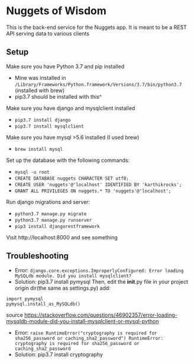 # Nuggets of Wisdom

This is the back-end service for the Nuggets app. It is meant to be a REST API serving data to various clients

## Setup

Make sure you have Python 3.7 and pip installed
* Mine was installed in `/Library/Frameworks/Python.framework/Versions/3.7/bin/python3.7` (installed with brew)
* pip3.7 should be installed with this^ 

Make sure you have django and mysqlclient installed 
* `pip3.7 install django`
* `pip3.7 install mysqlclient`

Make sure you have mysql >5.6 installed (I used brew)
* `brew install mysql`

Set up the database with the following commands:
* `mysql -u root`
* `CREATE DATABASE nuggets CHARACTER SET utf8;`
* `CREATE USER 'nuggets'@'localhost' IDENTIFIED BY 'karthikrocks';`
* `GRANT ALL PRIVILEGES ON nuggets.* TO 'nuggets'@'localhost';`

Run django migrations and server:
* `python3.7 manage.py migrate`
* `python3.7 manage.py runserver`
* `pip3 install djangorestframework`

Visit http://localhost:8000 and see something

## Troubleshooting
* Error: `django.core.exceptions.ImproperlyConfigured: Error loading MySQLdb module. Did you install mysqlclient?`
* Solution:
pip3.7 install pymysql
Then, edit the __init__.py file in your project origin dir(the same as settings.py)
add:
```
import pymysql
pymysql.install_as_MySQLdb()
```
source https://stackoverflow.com/questions/46902357/error-loading-mysqldb-module-did-you-install-mysqlclient-or-mysql-python

* Error: `raise RuntimeError("cryptography is required for sha256_password or caching_sha2_password")
RuntimeError: cryptography is required for sha256_password or caching_sha2_password`
* Solution: pip3.7 install cryptography
